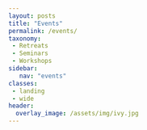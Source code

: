 ```yaml
---
layout: posts
title: "Events"
permalink: /events/
taxonomy: 
 - Retreats
 - Seminars
 - Workshops
sidebar:
   nav: "events"
classes:
 - landing
 - wide
header:
  overlay_image: /assets/img/ivy.jpg
---
```


